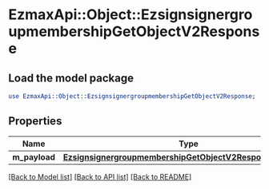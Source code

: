 # EzmaxApi::Object::EzsignsignergroupmembershipGetObjectV2Response

## Load the model package
```perl
use EzmaxApi::Object::EzsignsignergroupmembershipGetObjectV2Response;
```

## Properties
Name | Type | Description | Notes
------------ | ------------- | ------------- | -------------
**m_payload** | [**EzsignsignergroupmembershipGetObjectV2ResponseMPayload**](EzsignsignergroupmembershipGetObjectV2ResponseMPayload.md) |  | 

[[Back to Model list]](../README.md#documentation-for-models) [[Back to API list]](../README.md#documentation-for-api-endpoints) [[Back to README]](../README.md)


